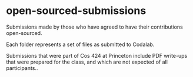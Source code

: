 # open-sourced-submissions
Submissions made by those who have agreed to have their contributions open-sourced.

Each folder represents a set of files as submitted to Codalab.

Submissions that were part of Cos 424 at Princeton include PDF write-ups that were prepared for the class, and which are not expected of all participants..
